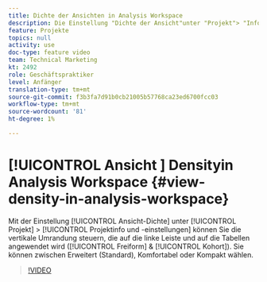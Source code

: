 ```yaml
---
title: Dichte der Ansichten in Analysis Workspace
description: Die Einstellung "Dichte der Ansicht"unter "Projekt"> "Info und Einstellungen"ermöglicht es Ihnen, die vertikale Umrandung zu steuern, die auf die linke Leiste und auf Tabellen (Freiform und Kohorte) angewendet wird. Sie können zwischen Erweitert (Standard), Komfortabel oder Kompakt wählen.
feature: Projekte
topics: null
activity: use
doc-type: feature video
team: Technical Marketing
kt: 2492
role: Geschäftspraktiker
level: Anfänger
translation-type: tm+mt
source-git-commit: f3b3fa7d91b0cb21005b57768ca23ed6700fcc03
workflow-type: tm+mt
source-wordcount: '81'
ht-degree: 1%

---
```



# [!UICONTROL Ansicht ] Densityin Analysis Workspace  {#view-density-in-analysis-workspace}

Mit der Einstellung [!UICONTROL Ansicht-Dichte] unter [!UICONTROL Projekt] > [!UICONTROL Projektinfo und -einstellungen] können Sie die vertikale Umrandung steuern, die auf die linke Leiste und auf die Tabellen angewendet wird ([!UICONTROL Freiform] &amp; [!UICONTROL Kohort]). Sie können zwischen Erweitert (Standard), Komfortabel oder Kompakt wählen.

>[!VIDEO](https://video.tv.adobe.com/v/25963/?quality=12)
